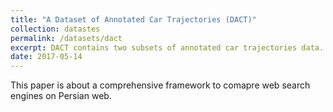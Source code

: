```yaml
---
title: "A Dataset of Annotated Car Trajectories (DACT)"
collection: datastes
permalink: /datasets/dact
excerpt: DACT contains two subsets of annotated car trajectories data. 
date: 2017-05-14
---
```

This paper is about a comprehensive framework to comapre web search engines on Persian web. 
